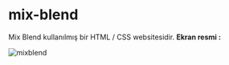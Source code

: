 # mix-blend

Mix Blend kullanılmış bir HTML / CSS websitesidir.
<strong>Ekran resmi :</strong> 

![mixblend](https://user-images.githubusercontent.com/22123498/198750859-74949d0c-46e5-4ca6-98c6-f9ec8b37b8ef.gif)
